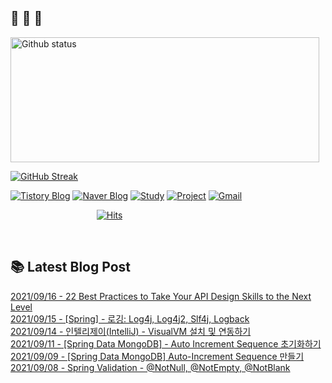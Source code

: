  ## 🐔 🐝 🐜

<div>
  
  <img width="494" height="200" alt="Github status" src="https://github-readme-stats.vercel.app/api?username=JuHyun419&count_private=true&theme=radical">
  
  [![GitHub Streak](https://github-readme-streak-stats.herokuapp.com/?user=JuHyun419&theme=dark)](https://github.com/JuHyun419)
  
</div>  

<div>
  
  [![Tistory Blog](http://img.shields.io/badge/-Tistory%20Blog-blue?style=flat&logo=Blogger&link=https://zzang9ha.tistory.com/)](https://zzang9ha.tistory.com/) 
  [![Naver Blog](http://img.shields.io/badge/-Naver%20Blog-green?style=flat&logo=Blogger&link=https://blog.naver.com/zzang9ha)](https://blog.naver.com/zzang9ha) 
  [![Study](http://img.shields.io/badge/-Study%20-655ced?style=flat&logo=github&link=https://github.com/JuHyun419/study)](https://github.com/JuHyun419/study) 
  [![Project](http://img.shields.io/badge/-Project-ff69b4?style=flat&logo=github&link=https://github.com/jh-project-repo)](https://github.com/jh-project-repo) 
  [![Gmail](http://img.shields.io/badge/Gmail-important?style=flat&logo=Gmail&link=mailto:zzang9haha@gmail.com)](mailto:zzang9haha@gmail.com) 

</div>

<div>
 
&nbsp;&nbsp;&nbsp;&nbsp;&nbsp;&nbsp;&nbsp;&nbsp;&nbsp;&nbsp;&nbsp;&nbsp;&nbsp;&nbsp;&nbsp;&nbsp;&nbsp;&nbsp;&nbsp;&nbsp;&nbsp;&nbsp;&nbsp;&nbsp;&nbsp;&nbsp;&nbsp;&nbsp;&nbsp;&nbsp;&nbsp;&nbsp;&nbsp;&nbsp; [![Hits](https://hits.seeyoufarm.com/api/count/incr/badge.svg?url=https%3A%2F%2Fgithub.com%2FJuHyun419&count_bg=%2379C83D&title_bg=%23555555&icon=&icon_color=%23E7E7E7&title=hits&edge_flat=false)](https://hits.seeyoufarm.com)
 
</div>
 
<br>
 
## 📚 Latest Blog Post

[2021/09/16 - 22 Best Practices to Take Your API Design Skills to the Next Level](https://zzang9ha.tistory.com/388) <br/>
[2021/09/15 - [Spring] - 로깅: Log4j, Log4j2, Slf4j, Logback](https://zzang9ha.tistory.com/387) <br/>
[2021/09/14 - 인텔리제이(IntelliJ) - VisualVM 설치 및 연동하기](https://zzang9ha.tistory.com/386) <br/>
[2021/09/11 - [Spring Data MongoDB] - Auto Increment Sequence 초기화하기](https://zzang9ha.tistory.com/385) <br/>
[2021/09/09 - [Spring Data MongoDB] Auto-Increment Sequence 만들기](https://zzang9ha.tistory.com/384) <br/>
[2021/09/08 - Spring Validation - @NotNull, @NotEmpty, @NotBlank](https://zzang9ha.tistory.com/383) <br/>

